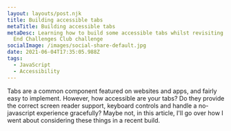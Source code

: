 ```yaml
---
layout: layouts/post.njk
title: Building accessible tabs
metaTitle: Building accessible tabs
metaDesc: Learning how to build some accessible tabs whilst revisiting a Front
  End Challenges Club challenge
socialImage: /images/social-share-default.jpg
date: 2021-06-04T17:35:05.988Z
tags:
  - JavaScript
  - Accessibility
---
```

Tabs are a common component featured on websites and apps, and fairly easy to implement. However, how accessible are your tabs? Do they provide the correct screen reader support, keyboard controls and handle a no-javascript experience gracefully? Maybe not, in this article, I'll go over how I went about considering these things in a recent build.

